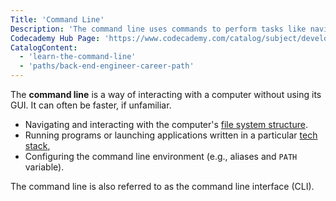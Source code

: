 ```yaml
---
Title: 'Command Line'
Description: 'The command line uses commands to perform tasks like navigating the file system or running programs.'
Codecademy Hub Page: 'https://www.codecademy.com/catalog/subject/developer-tools'
CatalogContent:
  - 'learn-the-command-line'
  - 'paths/back-end-engineer-career-path'
---
```


The **command line** is a way of interacting with a computer without using its GUI. It can often be faster, if unfamiliar. 

- Navigating and interacting with the computer's [file system structure](https://www.codecademy.com/resources/docs/general/file-system-structure).
- Running programs or launching applications written in a particular [tech stack](https://www.codecademy.com/resources/docs/general/tech-stack),
- Configuring the command line environment (e.g., aliases and `PATH` variable).

The command line is also referred to as the command line interface (CLI).

